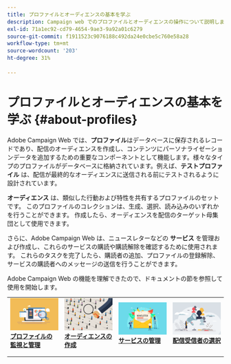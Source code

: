 ```yaml
---
title: プロファイルとオーディエンスの基本を学ぶ
description: Campaign web でのプロファイルとオーディエンスの操作について説明します
exl-id: 71a1ec92-cd79-4654-9ae3-9a92a01c6279
source-git-commit: f1911523c9076188c492da24e0cbe5c760e58a28
workflow-type: tm+mt
source-wordcount: '203'
ht-degree: 31%

---
```


# プロファイルとオーディエンスの基本を学ぶ {#about-profiles}

Adobe Campaign Web では、**プロファイル**&#x200B;はデータベースに保存されるレコードであり、配信のオーディエンスを作成し、コンテンツにパーソナライゼーションデータを追加するための重要なコンポーネントとして機能します。様々なタイプのプロファイルがデータベースに格納されています。例えば、**テストプロファイル** は、配信が最終的なオーディエンスに送信される前にテストされるように設計されています。

**オーディエンス** は、類似した行動および特性を共有するプロファイルのセットです。 このプロファイルのコレクションは、生成、選択、読み込みのいずれかを行うことができます。 作成したら、オーディエンスを配信のターゲット母集団として使用できます。

さらに、Adobe Campaign Web は、ニュースレターなどの **サービス** を管理および作成し、これらのサービスの購読や購読解除を確認するために使用されます。 これらのタスクを完了したら、購読者の追加、プロファイルの登録解除、サービスの購読者へのメッセージの送信を行うことができます。

Adobe Campaign Web の機能を理解できたので、ドキュメントの節を参照して使用を開始します。

<table style="table-layout:fixed"><tr style="border: 0;">
<td>
<a href="about-recipients.md">
<img src="../assets/do-not-localize/profiles-audiences-profile.png" alt="プロファイル画像の監視と管理">
</a>
<div>
<a href="about-recipients.md"><strong>プロファイルの監視と管理</strong></a>
</div>
<p>
</td>
<td>
<a href="create-audience.md">
<img src="../assets/do-not-localize/profiles-audiences-audience.png" alt="オーディエンス画像を作成">
</a>
<div><a href="create-audience.md"><strong>オーディエンスの作成</strong>
</div>
<p>
</td>
<td>
<a href="manage-services.md">
<img src="../assets/do-not-localize/profiles-audiences-service.png" alt="サービスの管理画像">
</a>
<div>
<a href="manage-services.md"><strong>サービスの管理</strong></a>
</div>
<p></td>
<td>
<a href="add-audience.md">
<img src="../assets/do-not-localize/profiles-audiences-deliveries.png" alt="配信受信者の画像を選択">
</a>
<div>
<a href="add-audience.md"><strong>配信受信者の選択</strong></a>
</div>
<p></td>
</tr></table>